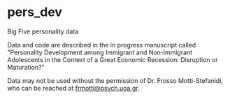 # pers_dev
Big Five personality data

Data and code are described in the in progress manuscript called "Personality Development among Immigrant and Non-immigrant Adolescents in the
Context of a Great Economic Recession: Disruption or Maturation?"

Data may not be used without the permission of Dr. Frosso Motti-Stefanidi, who can be reached at frmotti@psych.uoa.gr.


